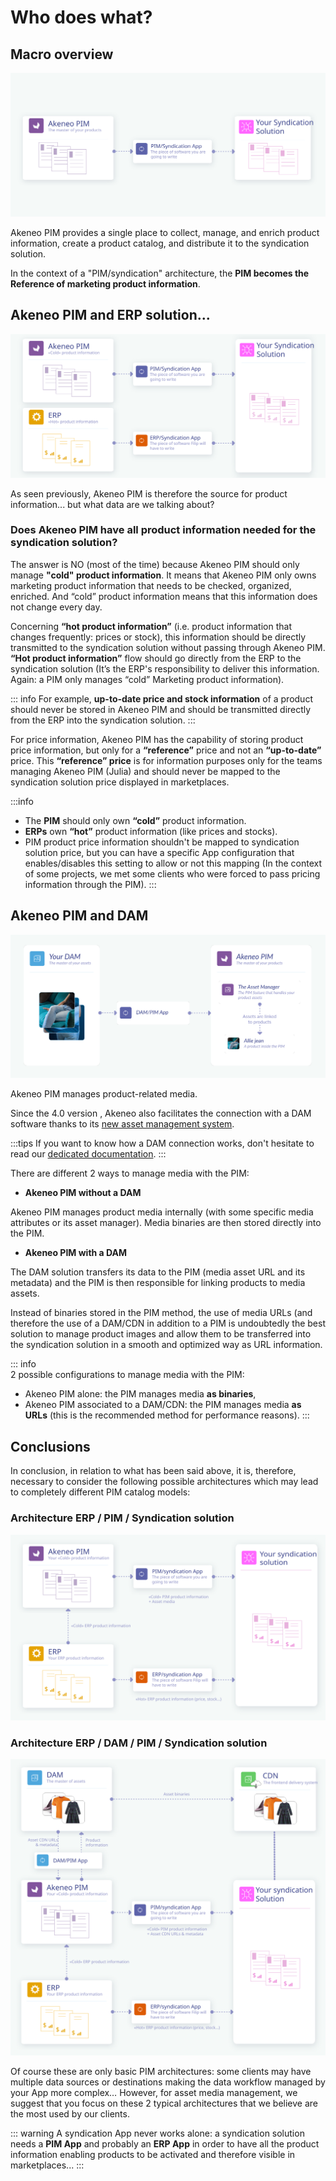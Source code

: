 # Who does what?

## Macro overview

![Macro overview of the syndication connection](../../img/guides/syndication-connection-macro.svg)

Akeneo PIM provides a single place to collect, manage, and enrich product information, create a product catalog, and distribute it to the syndication solution.

In the context of a "PIM/syndication" architecture, the **PIM becomes the Reference of marketing product information**.

## Akeneo PIM and ERP solution...

![Macro overview of the syndication connection](../../img/guides/syndication-erp-connection-macro.svg)

As seen previously, Akeneo PIM is therefore the source for product information... but what data are we talking about?

### Does Akeneo PIM have all product information needed for the syndication solution?

The answer is NO (most of the time) because Akeneo PIM should only manage **"cold" product information**. It means that Akeneo PIM only owns marketing product information that needs to be checked, organized, enriched. And “cold” product information means that this information does not change every day.

Concerning **“hot product information”** (i.e. product information that changes frequently: prices or stock), this information should be directly transmitted to the syndication solution without passing through Akeneo PIM. **“Hot product information”** flow should go directly from the ERP to the syndication solution (It’s the ERP's responsibility to deliver this information. Again: a PIM only manages “cold” Marketing product information).

::: info
For example, **up-to-date price and stock information** of a product should never be stored in Akeneo PIM and should be transmitted directly from the ERP into the syndication solution.
:::

For price information, Akeneo PIM has the capability of storing product price information, but only for a **“reference”** price and not an **“up-to-date”** price. This **“reference” price** is for information purposes only for the teams managing Akeneo PIM (Julia) and should never be mapped to the syndication solution price displayed in marketplaces.

:::info
* The **PIM** should only own **“cold”** product information.
* **ERPs** own **“hot”** product information (like prices and stocks).
* PIM product price information shouldn't be mapped to syndication solution price, but you can have a specific App configuration that enables/disables this setting to allow or not this mapping (In the context of some projects, we met some clients who were forced to pass pricing information through the PIM).
:::

## Akeneo PIM and DAM

![Macro overview of the DAM connection](../../img/guides/dam-pim-connection-macro.svg)

Akeneo PIM manages product-related media.

Since the 4.0 version , Akeneo also facilitates the connection with a DAM software thanks to its [new asset management system](/concepts/asset-manager.html).

:::tips
If you want to know how a DAM connection works, don't hesitate to read our [dedicated documentation](../dam-connection/introduction.html).
:::

There are different 2 ways to manage media with the PIM:

* **Akeneo PIM without a DAM**

Akeneo PIM manages product media internally (with some specific media attributes or its asset manager). Media binaries are then stored directly into the PIM.

* **Akeneo PIM with a DAM**

The DAM solution transfers its data to the PIM (media asset URL and its metadata) and the PIM is then responsible for linking products to media assets.

Instead of binaries stored in the PIM method, the use of media URLs (and therefore the use of a DAM/CDN in addition to a PIM is undoubtedly the best solution to manage product images and allow them to be transferred into the syndication solution in a smooth and optimized way as URL information.

::: info  
2 possible configurations to manage media with the PIM:
* Akeneo PIM alone: the PIM manages media **as binaries**,
* Akeneo PIM associated to a DAM/CDN: the PIM manages media **as URLs** (this is the recommended method for performance reasons).
:::

## Conclusions

In conclusion, in relation to what has been said above, it is, therefore, necessary to consider the following possible architectures which may lead to completely different PIM catalog models:

### Architecture ERP / PIM / Syndication solution

![PIM without a DAM](../../img/guides/erp-pim-syndication.svg)

### Architecture ERP / DAM / PIM / Syndication solution

![PIM with a DAM](../../img/guides/erp-dam-pim-syndication.svg)

Of course these are only basic PIM architectures: some clients may have multiple data sources or destinations making the data workflow managed by your App more complex… However, for asset media management, we suggest that you focus on these 2 typical architectures that we believe are the most used by our clients.

::: warning
A syndication App never works alone: a syndication solution needs a **PIM App** and probably an **ERP App** in order to have all the product information enabling products to be activated and therefore visible in marketplaces...
:::   
